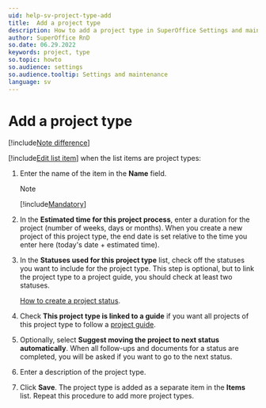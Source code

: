```yaml
---
uid: help-sv-project-type-add
title:  Add a project type
description: How to add a project type in SuperOffice Settings and maintenance
author: SuperOffice RnD
so.date: 06.29.2022
keywords: project, type
so.topic: howto
so.audience: settings
so.audience.tooltip: Settings and maintenance
language: sv
---
```


# Add a project type

[!include[Note difference](includes/different-edit-list-item-dialog.md)]

[!include[Edit list item](includes/edit-list-item.md)] when the list items are project types:

1. Enter the name of the item in the **Name** field.

    > [!NOTE]
    > [!include[Mandatory](includes/note-mandatory-field.md)]

2. In the **Estimated time for this project process**, enter a duration for the project (number of weeks, days or months). When you create a new project of this project type, the end date is set relative to the time you enter here (today's date + estimated time).

3. In the **Statuses used for this project type** list, check off the statuses you want to include for the project type. This step is optional, but to link the project type to a project guide, you should check at least two statuses.

    [How to create a project status][2].

4. Check **This project type is linked to a guide** if you want all projects of this project type to follow a [project guide][3].

5. Optionally, select **Suggest moving the project to next status automatically**. When all follow-ups and documents for a status are completed, you will be asked if you want to go to the next status.

6. Enter a description of the project type.

7. Click **Save**. The project type is added as a separate item in the **Items** list. Repeat this procedure to add more project types.

<!-- Referenced links -->
[2]: ../../../project/learn/screen/project-status-admin.md
[3]: ../../../project/learn/project-guide/index.md

<!-- Referenced images -->

